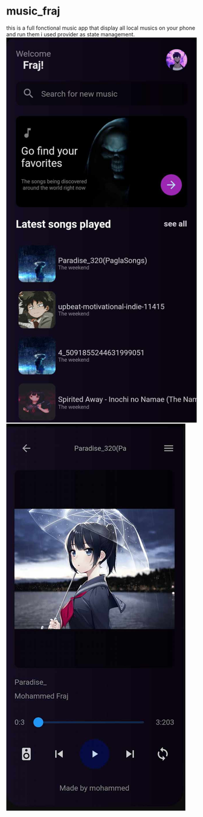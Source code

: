 # music_fraj

this is a full fonctional music app 
that display all local musics on your phone 
and run them i used provider as state management.
![alt text](https://github.com/Mohamed83838/music/blob/master/anime_home.jpg?raw=true)
![alt text](https://github.com/Mohamed83838/music/blob/master/anime_player.jpg?raw=true)
